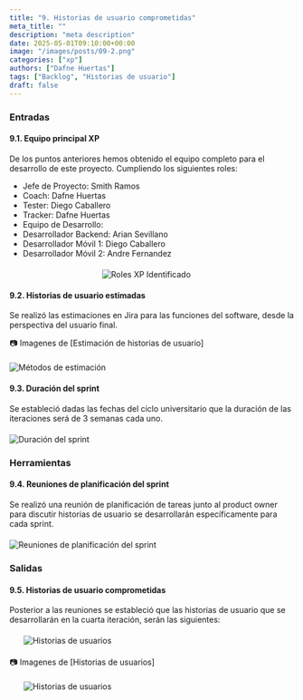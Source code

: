 ```yaml
---
title: "9. Historias de usuario comprometidas"
meta_title: ""
description: "meta description"
date: 2025-05-01T09:10:00+00:00
image: "/images/posts/09-2.png"
categories: ["xp"]
authors: ["Dafne Huertas"]
tags: ["Backlog", "Historias de usuario"]
draft: false
---
```

### Entradas

#### 9.1. Equipo principal XP

De los puntos anteriores hemos obtenido el equipo completo para el desarrollo de este proyecto. Cumpliendo los siguientes roles:

- Jefe de Proyecto: Smith Ramos
- Coach: Dafne Huertas
- Tester: Diego Caballero
- Tracker: Dafne Huertas
- Equipo de Desarrollo:
- Desarrollador Backend: Arian Sevillano
- Desarrollador Móvil 1: Diego Caballero
- Desarrollador Móvil 2: Andre Fernandez

<img src="/images/xp/consolidado_roles.png" 
     alt="Roles XP Identificado" 
     style="display: block; margin: 20px auto; max-width: 35%;" />

#### 9.2. Historias de usuario estimadas 
Se realizó las estimaciones en Jira para las funciones del software, desde la perspectiva del usuario final.

📷 Imagenes de [Estimación de historias de usuario]
 <img src="/images/sprint_2/historias_estimadas.png" 
     alt="Métodos de estimación" 
     style="display: block; margin: 20px auto; max-width: 100%;" />

#### 9.3. Duración del sprint

Se estableció dadas las fechas del ciclo universitario que la duración de las iteraciones será de 3 semanas cada uno.

<img src="/images/sprint_2/cronograma.png" 
     alt="Duración del sprint" 
     style="display: block; margin: 20px auto; max-width: 100%;" />

### Herramientas

#### 9.4. Reuniones de planificación del sprint
Se realizó una reunión de planificación de tareas junto al product owner para discutir historias de usuario se desarrollarán específicamente para cada sprint.

<img src="/images/sprint_2/scrum_team.jpg" 
     alt="Reuniones de planificación del sprint" 
     style="display: block; margin: 20px auto; max-width: 100%;" />

### Salidas

#### 9.5. Historias de usuario comprometidas
Posterior a las reuniones se estableció que las historias de usuario que se desarrollarán en la cuarta iteración, serán las siguientes:

 <img src="/images/xp/reemplazar.png" 
     alt="Historias de usuarios" 
     style="display: block; margin: 20px auto; max-width: 90%;" />

 📷 Imagenes de [Historias de usuarios]
 <img src="/images/xp/historias_sprint4.png" 
     alt="Historias de usuarios" 
     style="display: block; margin: 20px auto; max-width: 90%;" />
